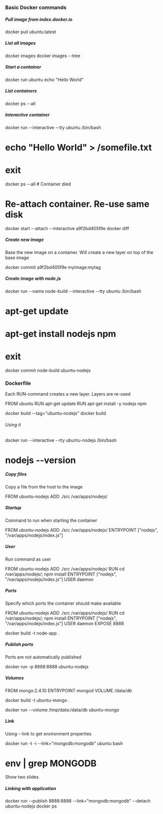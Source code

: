
### Basic Docker commands

##### Pull image from index.docker.io

  docker pull ubuntu:latest

##### List all images

  docker images
  docker images --tree

##### Start a container

  docker run ubuntu echo "Hello World"

##### List containers

  docker ps --all

##### Interactive container

  docker run --interactive --tty ubuntu /bin/bash
  # echo "Hello World" > /somefile.txt
  # exit
  docker ps --all # Container died
  # Re-attach container. Re-use same disk
  docker start --attach --interactive a9f2bd405f9e
  docker diff

##### Create new image
Base the new image on a container. Will create a new layer on top of the base image

  docker commit a9f2bd405f9e myimage:mytag

##### Create image with node.js

  docker run --name node-build --interactive --tty ubuntu /bin/bash
  # apt-get update
  # apt-get install nodejs npm
  # exit
  docker commit node-build ubuntu-nodejs

### Dockerfile
Each RUN-command creates a new layer. Layers are re-used

  FROM ubuntu
  RUN apt-get update
  RUN apt-get install -y nodejs npm

  docker build --tag="ubuntu-nodejs"
  docker build

###### Using it

  docker run --interactive --tty ubuntu-nodejs /bin/bash
  # nodejs --version

##### Copy files
Copy a file from the host to the image

  FROM ubuntu-nodejs
  ADD ./src /var/apps/nodejs/

##### Startup
Command to run when starting the container

  FROM ubuntu-nodejs
  ADD ./src /var/apps/nodejs/
  ENTRYPOINT ["nodejs", "/var/apps/nodejs/index.js"]

##### User
Run command as user

  FROM ubuntu-nodejs
  ADD ./src /var/apps/nodejs/
  RUN cd /var/apps/nodejs/; npm install
  ENTRYPOINT ["nodejs", "/var/apps/nodejs/index.js"]
  USER daemon

##### Ports
Specify which ports the container should make available

  FROM ubuntu-nodejs
  ADD ./src /var/apps/nodejs/
  RUN cd /var/apps/nodejs/; npm install
  ENTRYPOINT ["nodejs", "/var/apps/nodejs/index.js"]
  USER daemon
  EXPOSE 8888

  docker build -t node-app .

##### Publish ports
Ports are not automatically published

  docker run -p 8888:8888 ubuntu-nodejs

##### Volumes

  FROM mongo:2.4.10
  ENTRYPOINT mongod
  VOLUME /data/db

  docker build -t ubuntu-mongo .

  docker run --volume /tmp/data:/data/db ubuntu-mongo


##### Link
Using --link to get environment properties

  docker run -t -i --link="mongodb:mongodb" ubuntu bash
  # env | grep MONGODB

Show two slides

##### Linking with application

  docker run --publish 8888:8888
             --link="mongodb:mongodb"
             --detach ubuntu-nodejs
  docker ps
